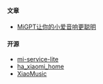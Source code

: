 #### 文章
- [MiGPT让你的小爱音响更聪明](https://juejin.cn/post/7426341343100960807)

#### 开源
- [mi-service-lite](https://github.com/idootop/mi-service-lite)
- [ha_xiaomi_home](https://github.com/XiaoMi/ha_xiaomi_home)
- [XiaoMusic](https://xdocs.hanxi.cc/)
